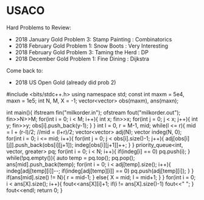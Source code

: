 # USACO
Hard Problems to Review:
- 2018 January Gold Problem 3: Stamp Painting : Combinatorics
- 2018 February Gold Problem 1: Snow Boots : Very Interesting
- 2018 February Gold Problem 3: Taming the Herd : DP
- 2018 December Gold Problem 1: Fine Dining : Dijkstra

Come back to:
- 2018 US Open Gold (already did prob 2)

#include <bits/stdc++.h>
using namespace std;
const int maxm = 5e4, maxn = 1e5;
int N, M, X = -1;
vector<vector<int>> obs(maxm), ans(maxn);

int main(){
	ifstream fin("milkorder.in");
	ofstream fout("milkorder.out");
	fin>>N>>M;
	for(int i = 0; i < M; i++){
		int x; fin>>x;
		for(int j = 0; j < x; j++){
			int y; fin>>y;
			obs[i].push_back(y-1);
		}
	}
	int l = 0, r = M-1, mid;
	while(l <= r){
		mid = l + (r-l)/2;
		//mid = (l+r)/2;
		vector<vector<int>> adj(N);
		vector<int> indeg(N, 0);
		for(int i = 0; i <= mid; i++){
			for(int j = 0; j < obs[i].size()-1; j++){
				adj[obs[i][j]].push_back(obs[i][j+1]);
				indeg[obs[i][j+1]]++;
			}
		}
		priority_queue<int, vector<int>, greater<int>> pq;
		for(int i = 0; i < N; i++){
			if(indeg[i] == 0) pq.push(i);
		}
		while(!pq.empty()){
			auto temp = pq.top();
			pq.pop();
			ans[mid].push_back(temp);
			for(int i = 0; i < adj[temp].size(); i++){
				indeg[adj[temp][i]]--;
				if(indeg[adj[temp][i]] == 0) pq.push(adj[temp][i]);
			}
		}
		if(ans[mid].size() != N){
			r = mid-1;
		}
		else{
			X = mid;
			l = mid+1;
		}
	}
	for(int i = 0; i < ans[X].size(); i++){
		fout<<ans[X][i]+1;
		if(i != ans[X].size()-1) fout<<" ";
	}
	fout<<endl;
	return 0;
}
		
